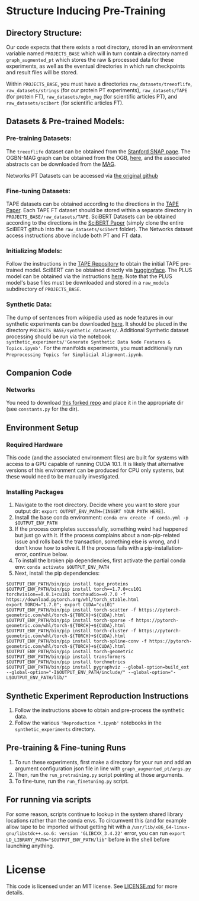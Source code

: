 # Structure Inducing Pre-Training

## Directory Structure:
Our code expects that there exists a root directory, stored in an environment variable named `PROJECTS_BASE`
which will in turn contain a directory named `graph_augmented_pt` which stores the raw & processed data for
these experiments, as well as the eventual directories in which run checkpoints and result files will be
stored.

Within `PROJECTS_BASE`, you must have a directories `raw_datasets/treeoflife`, `raw_datasets/strings` (for our
protein PT experiments), `raw_datasets/TAPE` (for protein FT), `raw_datasets/ogbn_mag` (for scientific
articles PT), and `raw_datasets/scibert` (for scientific articles FT).

## Datasets & Pre-trained Models:
### Pre-training Datasets:
The `treeoflife` dataset can be obtained from the [Stanford SNAP
page](https://snap.stanford.edu/tree-of-life/data.html). The OGBN-MAG graph can be obtained from the OGB,
[here](https://ogb.stanford.edu/docs/nodeprop/#ogbn-mag), and the associated abstracts can be downloaded from
the [MAG](https://www.microsoft.com/en-us/research/project/open-academic-graph/).

Networks PT Datasets can be accessed via [the original github](https://github.com/snap-stanford/pretrain-gnns)

### Fine-tuning Datasets:
TAPE datasets can be obtained according to the directions in the
[TAPE Paper](https://proceedings.neurips.cc/paper/2019/file/37f65c068b7723cd7809ee2d31d7861c-Paper.pdf). Each
TAPE FT dataset should be stored within a separate directory in `PROJECTS_BASE/raw_datasets/TAPE`.
SciBERT Datasets can be obtained according to the directions in the
[SciBERT Paper](https://www.aclweb.org/anthology/D19-1371.pdf) (simply clone the entire SciBERT github into the `raw_datasets/scibert` folder).
The Networks dataset access instructions above include both PT and FT data.

### Initializing Models:
Follow the instructions in the [TAPE Repository](https://github.com/songlab-cal/tape) to obtain the initial
TAPE pre-trained model. SciBERT can be obtained directly via
[huggingface](https://huggingface.co/allenai/scibert_scivocab_uncased). The PLUS model can be obtained via the
instructions [here](https://github.com/mswzeus/PLUS/). Note that the PLUS model's base files must be
downloaded and stored in a `raw_models` subdirectory of `PROJECTS_BASE`.

### Synthetic Data:
The dump of sentences from wikipedia used as node features in our synthetic experiments can be downloaded
[here](https://www.kaggle.com/mikeortman/wikipedia-sentences?select=wikisent2.txt). It should be placed in the
directory `PROJECTS_BASE/synthetic_datasets/`. Additional Synthetic dataset processing should be run via the
notebook `synthetic_experiments/'Generate Synthetic Data Node Features & Topics.ipynb'`. 
For the manifolds experiments, you must additionally run `Preprocessing Topics for Simplicial
Alignment.ipynb`.

## Companion Code
### Networks
You need to download [this forked repo](https://anonymous.4open.science/r/pretrain-gnns-C81E/README.md) and
place it in the appropriate dir (see `constants.py` for the dir).

## Environment Setup
### Required Hardware
This code (and the associated environment files) are built for systems with access to a GPU capable of running CUDA 10.1. It is likely that alternative versions of this environment can be produced for CPU only systems, but these would need to be manually investigated. 

### Installing Packages
  1. Navigate to the root directory. Decide where you want to store your output dir: `export
     OUTPUT_ENV_PATH=[INSERT YOUR PATH HERE]`.
  2. Install the base conda environment: `conda env create -f conda.yml -p $OUTPUT_ENV_PATH`
  3. If the process completes successfully, something weird had happened but just go with it. If the process
     complains about a non-pip-related issue and rolls back the transaction, something else is wrong, and I
     don't know how to solve it. If the process fails with a pip-installation-error, continue below.
  3. To install the broken pip dependencies, first activate the partial conda env: `conda activate
     $OUTPUT_ENV_PATH`
  4. Next, install the pip dependencies:
```
$OUTPUT_ENV_PATH/bin/pip install tape_proteins
$OUTPUT_ENV_PATH/bin/pip install torch==1.7.0+cu101 torchvision==0.8.1+cu101 torchaudio==0.7.0 -f https://download.pytorch.org/whl/torch_stable.html
export TORCH="1.7.0"; export CUDA="cu101"
$OUTPUT_ENV_PATH/bin/pip install torch-scatter -f https://pytorch-geometric.com/whl/torch-${TORCH}+${CUDA}.html
$OUTPUT_ENV_PATH/bin/pip install torch-sparse -f https://pytorch-geometric.com/whl/torch-${TORCH}+${CUDA}.html
$OUTPUT_ENV_PATH/bin/pip install torch-cluster -f https://pytorch-geometric.com/whl/torch-${TORCH}+${CUDA}.html
$OUTPUT_ENV_PATH/bin/pip install torch-spline-conv -f https://pytorch-geometric.com/whl/torch-${TORCH}+${CUDA}.html
$OUTPUT_ENV_PATH/bin/pip install torch-geometric
$OUTPUT_ENV_PATH/bin/pip install transformers
$OUTPUT_ENV_PATH/bin/pip install torchmetrics
$OUTPUT_ENV_PATH/bin/pip install pygraphviz --global-option=build_ext --global-option="-I$OUTPUT_ENV_PATH/include/" --global-option="-L$OUTPUT_ENV_PATH/lib/"
```

## Synthetic Experiment Reproduction Instructions
  1. Follow the instructions above to obtain and pre-process the synthetic data.
  2. Follow the various `'Reproduction *.ipynb'` notebooks in the `synthetic_experiments` directory.
  
## Pre-training & Fine-tuning Runs
  1. To run these experiments, first make a directory for your run and add an argument configuration json file in line with `graph_augmented_pt/args.py`
  2. Then, run the `run_pretraining.py` script pointing at those arguments.
  3. To fine-tune, run the `run_finetuning.py` script.

## For running via scripts
For some reason, scripts continue to lookup in the system shared library locations rather than the conda envs.
To circumvent this (and for example allow tape to be imported without getting hit with a
`/usr/lib/x86_64-linux-gnu/libstdc++.so.6: version 'GLIBCXX_3.4.22'` error, you can run 
`export LD_LIBRARY_PATH="$OUTPUT_ENV_PATH/lib"` before in the shell before launching
anything.

# License
This code is licensed under an MIT license. See [LICENSE.md](https://github.com/mmcdermott/structure_inducing_pre-training/blob/main/LICENSE.md) for more details.
